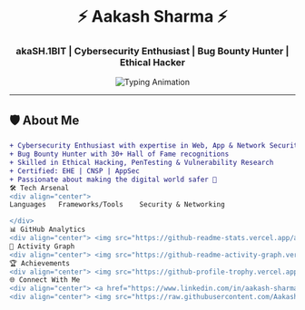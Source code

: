 <!-- Futuristic Hacker-Themed GitHub Profile README -->

<h1 align="center">⚡ Aakash Sharma ⚡</h1>
<h3 align="center">akaSH.1BIT | Cybersecurity Enthusiast | Bug Bounty Hunter | Ethical Hacker</h3>

<p align="center">
  <img src="https://readme-typing-svg.herokuapp.com?font=Orbitron&size=25&duration=4000&pause=1000&color=00F0FF&center=true&vCenter=true&width=700&lines=Cyber+Security+Researcher;30%2B+Hall+of+Fame+Recognitions;Bug+Bounty+Hunter;Penetration+Testing+%26+AppSec;Always+Learning+%26+Building" alt="Typing Animation" />
</p>

---

## 🛡️ About Me  
```diff
+ Cybersecurity Enthusiast with expertise in Web, App & Network Security
+ Bug Bounty Hunter with 30+ Hall of Fame recognitions
+ Skilled in Ethical Hacking, PenTesting & Vulnerability Research
+ Certified: EHE | CNSP | AppSec
+ Passionate about making the digital world safer 🔐
🛠️ Tech Arsenal
<div align="center">
Languages	Frameworks/Tools	Security & Networking

</div>
📊 GitHub Analytics
<div align="center"> <img src="https://github-readme-stats.vercel.app/api?username=AakashShar&show_icons=true&theme=radical&hide_border=true&bg_color=0D1117&title_color=00F0FF&icon_color=00F0FF" height="180em" /> <img src="https://github-readme-streak-stats.herokuapp.com/?user=AakashShar&theme=radical&hide_border=true&background=0D1117&stroke=00F0FF&ring=00F0FF&fire=FF0080&currStreakLabel=00F0FF" height="180em" /> </div>
🔮 Activity Graph
<div align="center"> <img src="https://github-readme-activity-graph.vercel.app/graph?username=AakashShar&theme=react-dark&bg_color=0D1117&color=00F0FF&line=FF0080&point=00FF00&hide_border=true" /> </div>
🏆 Achievements
<div align="center"> <img src="https://github-profile-trophy.vercel.app/?username=AakashShar&theme=matrix&no-frame=true&margin-w=15&column=7" /> </div>
🌐 Connect With Me
<div align="center"> <a href="https://www.linkedin.com/in/aakash-sharma-824528259"> <img src="https://img.shields.io/badge/LinkedIn-0A66C2?style=for-the-badge&logo=linkedin&logoColor=white" /> </a> <a href="mailto:yourmail@example.com"> <img src="https://img.shields.io/badge/Email-D14836?style=for-the-badge&logo=gmail&logoColor=white" /> </a> <a href="https://github.com/AakashShar"> <img src="https://img.shields.io/badge/GitHub-171515?style=for-the-badge&logo=github&logoColor=white" /> </a> </div>
<div align="center"> <img src="https://raw.githubusercontent.com/AakashShar/AakashShar/output/github-contribution-grid-snake-dark.svg" width="100%" /> </div>
